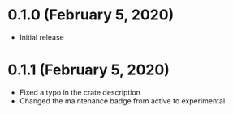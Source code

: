 # 0.1.0 (February 5, 2020)

- Initial release

# 0.1.1 (February 5, 2020)

- Fixed a typo in the crate description
- Changed the maintenance badge from active to experimental
